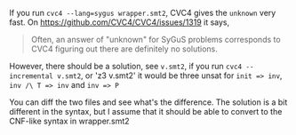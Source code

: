 If you run `cvc4 --lang=sygus wrapper.smt2`, CVC4 gives the `unknown` very fast.
On https://github.com/CVC4/CVC4/issues/1319 it says, 

> Often, an answer of "unknown" for SyGuS problems corresponds to CVC4 figuring out there are definitely no solutions.

However, there should be a solution, see `v.smt2`,
if you run `cvc4 --incremental v.smt2`, or 'z3 v.smt2'
it would be three unsat for `init => inv`, `inv /\ T => inv` and `inv => P`

You can diff the two files and see what's the difference.
The solution is a bit different in the syntax, but I assume that it should be able to convert to the CNF-like syntax in wrapper.smt2

